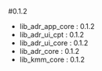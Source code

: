 #0.1.2
- lib_adr_app_core : 0.1.2
- lib_adr_ui_cpt : 0.1.2
- lib_adr_ui_core : 0.1.2
- lib_adr_core : 0.1.2
- lib_kmm_core : 0.1.2